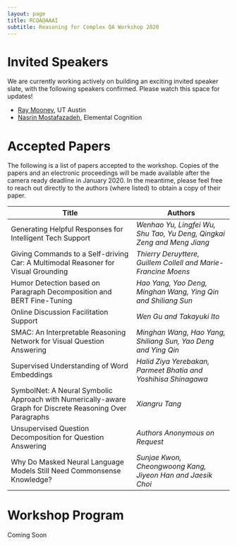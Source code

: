 ```yaml
---
layout: page
title: RCQA@AAAI
subtitle: Reasoning for Complex QA Workshop 2020
---
```



# Invited Speakers

We are currently working actively on building an exciting invited speaker slate, with the following speakers confirmed. Please watch this space for updates! 

- [Ray Mooney](https://www.cs.utexas.edu/~mooney/), UT Austin
- [Nasrin Mostafazadeh](https://www.cs.rochester.edu/~nasrinm/), Elemental Cognition


# Accepted Papers

The following is a list of papers accepted to the workshop. Copies of the papers and an electronic proceedings will be made available after the camera ready deadline in January 2020. In the meantime, please feel free to reach out directly to the authors (where listed) to obtain a copy of their paper.

| **Title**                                                                                                       | **Authors**                                                              |
|-------------------------------------------------------------------------------------------------------------|----------------------------------------------------------------------|
|  Generating Helpful Responses for Intelligent Tech Support                                                  | *Wenhao Yu, Lingfei Wu, Shu Tao, Yu Deng, Qingkai Zeng and Meng Jiang* |
|  Giving Commands to a Self\-driving Car: A Multimodal Reasoner for Visual Grounding                         | *Thierry Deruyttere, Guillem Collell and Marie\-Francine Moens*        |
|  Humor Detection based on Paragraph Decomposition and BERT Fine\-Tuning                                     | *Hao Yang, Yao Deng, Minghan Wang, Ying Qin and Shiliang Sun*          |
|  Online Discussion Facilitation Support                                                                     | *Wen Gu and Takayuki Ito*                                              |
|  SMAC: An Interpretable Reasoning Network for Visual Question Answering                                     | *Minghan Wang, Hao Yang, Shiliang Sun, Yao Deng and Ying Qin*          |
|  Supervised Understanding of Word Embeddings                                                                | *Halid Ziya Yerebakan, Parmeet Bhatia and Yoshihisa Shinagawa*         |
|  SymbolNet: A Neural Symbolic Approach with Numerically\-aware Graph for Discrete Reasoning Over Paragraphs | *Xiangru Tang*                                                         |
|  Unsupervised Question Decomposition for Question Answering                                                 | *Authors Anonymous on Request*                                         |
|  Why Do Masked Neural Language Models Still Need Commonsense Knowledge?                                     | *Sunjae Kwon, Cheongwoong Kang, Jiyeon Han and Jaesik Choi*            |

# Workshop Program

Coming Soon
